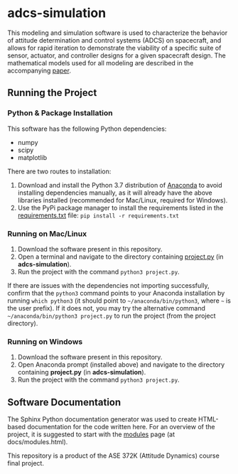 # adcs-simulation

This modeling and simulation software is used to characterize the behavior of attitude determination and control systems (ADCS) on spacecraft, and allows for rapid iteration to demonstrate the viability of a specific suite of sensor, actuator, and controller designs for a given spacecraft design. The mathematical models used for all modeling are described in the accompanying [paper](final_project_paper.pdf).

## Running the Project

### Python & Package Installation
This software has the following Python dependencies:
- numpy
- scipy
- matplotlib

There are two routes to installation:
1. Download and install the Python 3.7 distribution of [Anaconda](https://www.anaconda.com/download/) to avoid installing dependencies manually, as it will already have the above libraries installed (recommended for Mac/Linux, required for Windows).
2. Use the PyPi package manager to install the requirements listed in the [requirements.txt](requirements.txt) file:
`pip install -r requirements.txt`

### Running on Mac/Linux
1. Download the software present in this repository.
2. Open a terminal and navigate to the directory containing [project.py](project.py) (in **adcs-simulation**).
3. Run the project with the command `python3 project.py`.

If there are issues with the dependencies not importing successfully, confirm that the `python3` command points to your Anaconda installation by running `which python3` (it should point to `~/anaconda/bin/python3`, where `~` is the user prefix). If it does not, you may try the alternative command `~/anaconda/bin/python3 project.py` to run the project (from the project directory).

### Running on Windows
1. Download the software present in this repository.
2. Open Anaconda prompt (installed above) and navigate to the directory containing **project.py** (in **adcs-simulation**).
3. Run the project with the command `python3 project.py`.


## Software Documentation
The Sphinx Python documentation generator was used to create HTML-based documentation for the code written here. For an overview of the project, it is suggested to start with the [modules](docs/modules.html) page (at docs/modules.html).


This repository is a product of the ASE 372K (Attitude Dynamics) course final project.
